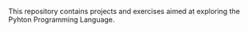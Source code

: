 This repository contains projects and exercises aimed at exploring the Pyhton Programming Language.
